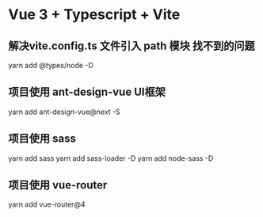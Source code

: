 # Vue 3 + Typescript + Vite

## 解决vite.config.ts 文件引入 path 模块 找不到的问题

yarn add @types/node -D

## 项目使用 ant-design-vue UI框架

yarn add ant-design-vue@next -S

## 项目使用 sass

yarn add sass
yarn add sass-loader -D
yarn add node-sass -D

## 项目使用 vue-router

yarn add vue-router@4
